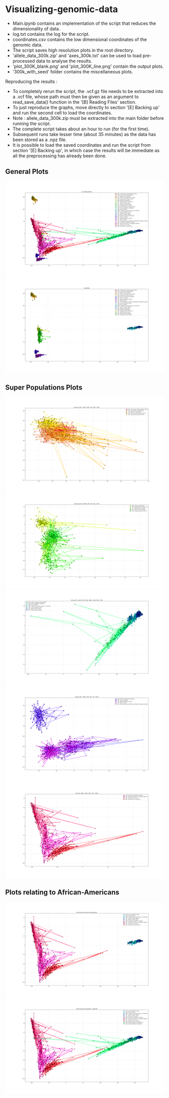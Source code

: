 # Visualizing-genomic-data

* Main.ipynb contains an implementation of the script that reduces the dimensionality of data.
* log.txt contains the log for the script.
* coordinates.csv contains the low dimensional coordinates of the genomic data.
* The script saves high resolution plots in the root directory.
* 'allele_data_300k.zip' and 'axes_300k.txt' can be used to load pre-processed data to analyse the results.
* 'plot_300K_blank.png' and 'plot_300K_line.png' contain the output plots.
* '300k_with_seed' folder contains the miscellaneous plots.

Reproducing the results :
* To completely rerun the script, the .vcf.gz file needs to be extracted into a .vcf file, whose path must then be given as an argument to read_save_data() function in the '[B] Reading Files' section.
* To just reproduce the graphs, move directly to section '[E] Backing up' and run the second cell to load the coordinates.
* Note : allele_data_300k.zip must be extracted into the main folder before running the script.
* The complete script takes about an hour to run (for the first time). 
* Subsequent runs take lesser time (about 35 minutes) as the data has been stored as a .npz file.
* It is possible to load the saved coordinates and run the script from section '[E] Backing up', in which case the results will be immediate as all the preprocessing has already been done.

## General Plots

![](./plot_300K_line.png)
![](./clusters_300k.png)

## Super Populations Plots

![](./300k_with_seed/superpop_EAS_300k.png)
![](./300k_with_seed/superpop_SAS_300k.png)
![](./300k_with_seed/superpop_AFR_300k.png)
![](./300k_with_seed/superpop_EUR_300k.png)
![](./300k_with_seed/superpop_AMR_300k.png)

## Plots relating to African-Americans

![](./300k_with_seed/Afr_1_300k.png)
![](./300k_with_seed/Afr_2_300k.png)


